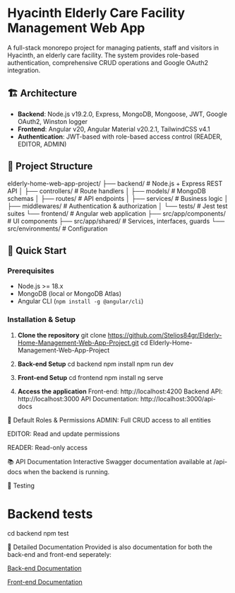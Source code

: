 # Hyacinth Elderly Care Facility Management Web App

A full-stack monorepo project for managing patients, staff and visitors in Hyacinth, an elderly care facility. The system provides role-based authentication, comprehensive CRUD operations and Google OAuth2 integration.

## 🏗️ Architecture

- **Backend**: Node.js v19.2.0, Express, MongoDB, Mongoose, JWT, Google OAuth2, Winston logger
- **Frontend**: Angular v20, Angular Material v20.2.1, TailwindCSS v4.1
- **Authentication**: JWT-based with role-based access control (READER, EDITOR, ADMIN)

## 📁 Project Structure
elderly-home-web-app-project/
├── backend/ # Node.js + Express REST API
│ ├── controllers/ # Route handlers
│ ├── models/ # MongoDB schemas
│ ├── routes/ # API endpoints
│ ├── services/ # Business logic
│ ├── middlewares/ # Authentication & authorization
│ └── tests/ # Jest test suites
└── frontend/ # Angular web application
├── src/app/components/ # UI components
├── src/app/shared/ # Services, interfaces, guards
└── src/environments/ # Configuration


## 🚀 Quick Start

### Prerequisites
- Node.js >= 18.x
- MongoDB (local or MongoDB Atlas)
- Angular CLI (`npm install -g @angular/cli`)

### Installation & Setup

1. **Clone the repository**
   git clone https://github.com/Stelios84gr/Elderly-Home-Management-Web-App-Project.git
   cd Elderly-Home-Management-Web-App-Project

2. **Back-end Setup**
   cd backend
   npm install
   npm run dev

3. **Front-end Setup**
   cd frontend
   npm install
   ng serve

4. **Access the application**
   Front-end: http://localhost:4200
   Backend API: http://localhost:3000
   API Documentation: http://localhost:3000/api-docs

👥 Default Roles & Permissions
ADMIN: Full CRUD access to all entities

EDITOR: Read and update permissions

READER: Read-only access

📚 API Documentation
Interactive Swagger documentation available at /api-docs when the backend is running.

🧪 Testing

# Backend tests
cd backend
npm test


📖 Detailed Documentation
Provided is also documentation for both the back-end and front-end seperately:

[Back-end Documentation](https://github.com/Stelios84gr/Elderly-Home-Management-Web-App-Project/blob/main/backend/README.md)

[Front-end Documentation](https://github.com/Stelios84gr/Elderly-Home-Management-Web-App-Project/blob/main/frontend/README.md)